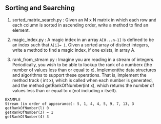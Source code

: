 ## Sorting and Searching

1. sorted_matrix_search.py : Given an M x N matrix in which each row and each column is sorted in ascending order, write a method to find an element.

2. magic_index.py : A magic index in an array `A[0...n-1]` is defined to be an index such that `A[i]= i`. Given a sorted array of distinct integers, write a method to find a magic index, if one exists, in array A.

3. rank_from_stream.py : Imagine you are reading in a stream of integers. Periodically, you wish to be able to lookup the rank of a numberx (the number of values less than or equal to x). lmplementthe data structures and algorithms to support these operations. That is, implement the method track ( int x), which is called when each number is generated, and the method getRankOfNumber(int x), which returns the number of values less than or equal to x (not including x itself). 
```
EXAMPLE
Stream (in order of appearance): 5, 1, 4, 4, 5, 9, 7, 13, 3
getRankOfNumber(l) 0
getRankOfNumber(3) = 1
getRankOfNumber(4) 3
```
